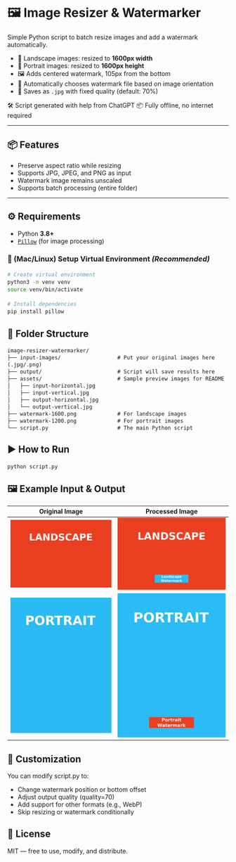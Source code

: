 # 🖼️ Image Resizer & Watermarker

Simple Python script to batch resize images and add a watermark automatically.

- 📐 Landscape images: resized to **1600px width**
- 📐 Portrait images: resized to **1600px height**
- 🖼️ Adds centered watermark, 105px from the bottom
- 🔁 Automatically chooses watermark file based on image orientation
- 💾 Saves as `.jpg` with fixed quality (default: 70%)

🛠️ Script generated with help from ChatGPT
📦 Fully offline, no internet required

---

## 📦 Features

- Preserve aspect ratio while resizing
- Supports JPG, JPEG, and PNG as input
- Watermark image remains unscaled
- Supports batch processing (entire folder)

---

## ⚙️ Requirements

- Python **3.8+**
- [`Pillow`](https://pypi.org/project/Pillow/) (for image processing)

### 🧰 (Mac/Linux) Setup Virtual Environment *(Recommended)*

```bash
# Create virtual environment
python3 -m venv venv
source venv/bin/activate

# Install dependencies
pip install pillow
```

## 📂 Folder Structure

```
image-resizer-watermarker/
├── input-images/                  # Put your original images here (.jpg/.png)
├── output/                        # Script will save results here
├── assets/                        # Sample preview images for README
│   ├── input-horizontal.jpg
│   ├── input-vertical.jpg
│   ├── output-horizontal.jpg
│   └── output-vertical.jpg
├── watermark-1600.png             # For landscape images
├── watermark-1200.png             # For portrait images
└── script.py                      # The main Python script
```

## ▶️ How to Run

```
python script.py
```

## 🖼️ Example Input & Output

| Original Image | Processed Image |
|----------------|-----------------|
| ![Input](assets/input-landscape.jpg) | ![Output](assets/output-landscape.jpg) |
| ![Input](assets/input-portrait.jpg) | ![Output](assets/output-portrait.jpg) |

## 🔧 Customization

You can modify script.py to:

- Change watermark position or bottom offset
- Adjust output quality (quality=70)
- Add support for other formats (e.g., WebP)
- Skip resizing or watermark conditionally

## 📜 License

MIT — free to use, modify, and distribute.
